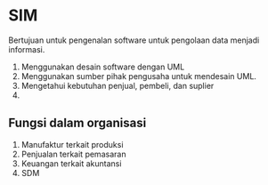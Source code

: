 # SIM
Bertujuan untuk pengenalan software untuk pengolaan data menjadi informasi.
1. Menggunakan desain software dengan UML
2. Menggunakan sumber pihak pengusaha untuk mendesain UML.
3. Mengetahui kebutuhan penjual, pembeli, dan suplier
4.

## Fungsi dalam organisasi
1. Manufaktur terkait produksi
2. Penjualan terkait pemasaran
3. Keuangan terkait akuntansi
4. SDM

